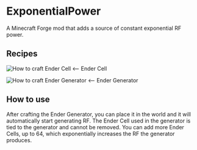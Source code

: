 # ExponentialPower
A Minecraft Forge mod that adds a source of constant exponential RF power.

## Recipes
![How to craft Ender Cell](https://github.com/MoSadie/ExponentialPower/blob/master/pictures/EnderCellRecipie.PNG) <-- Ender Cell

![How to craft Ender Generator](https://github.com/MoSadie/ExponentialPower/blob/master/pictures/EnderGeneratorRecipie.PNG) <-- Ender Generator
## How to use
 After crafting the Ender Generator, you can place it in the world and it will automatically start generating RF. The Ender Cell used in the generator is tied to the generator and cannot be removed. You can add more Ender Cells, up to 64, which exponentially increases the RF the generator produces.

